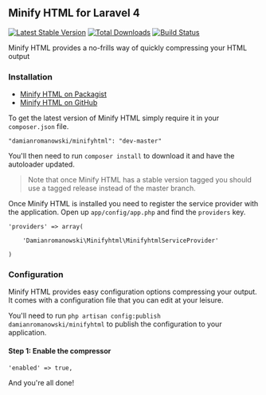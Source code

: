 ## Minify HTML for Laravel 4

[![Latest Stable Version](https://poser.pugx.org/damianromanowski/minifyhtml/v/stable.png)](https://packagist.org/packages/damianromanowski/minifyhtml) [![Total Downloads](https://poser.pugx.org/damianromanowski/minifyhtml/downloads.png)](https://packagist.org/packages/damianromanowski/minifyhtml) [![Build Status](https://travis-ci.org/damianromanowski/minifyhtml.png?branch=master)](https://travis-ci.org/damianromanowski/minifyhtml)

Minify HTML provides a no-frills way of quickly compressing your HTML output

### Installation

- [Minify HTML on Packagist](https://packagist.org/packages/damianromanowski/minifyhtml)
- [Minify HTML on GitHub](https://github.com/damianromanowski/minifyhtml)

To get the latest version of Minify HTML simply require it in your `composer.json` file.

~~~
"damianromanowski/minifyhtml": "dev-master"
~~~

You'll then need to run `composer install` to download it and have the autoloader updated.

> Note that once Minify HTML has a stable version tagged you should use a tagged release instead of the master branch.

Once Minify HTML is installed you need to register the service provider with the application. Open up `app/config/app.php` and find the `providers` key.

~~~
'providers' => array(
    
    'Damianromanowski\Minifyhtml\MinifyhtmlServiceProvider'

)
~~~

### Configuration

Minify HTML provides easy configuration options compressing your output.
It comes with a configuration file that you can edit at your leisure.

You'll need to run `php artisan config:publish damianromanowski/minifyhtml` to publish the configuration to your application.

#### Step 1: Enable the compressor
~~~
'enabled' => true,
~~~

And you're all done!

